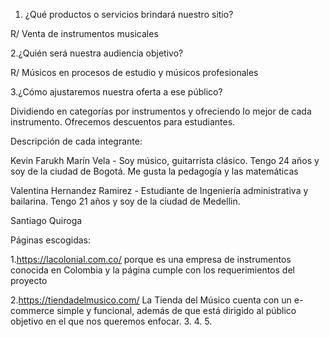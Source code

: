 1. ¿Qué productos o servicios brindará nuestro sitio?

R/ Venta de instrumentos musicales 


2.¿Quién será nuestra audiencia objetivo? 

R/ Músicos en procesos de estudio y músicos profesionales


3.¿Cómo ajustaremos nuestra oferta a ese público?

Dividiendo en categorías por instrumentos y ofreciendo lo mejor de cada instrumento.
Ofrecemos descuentos para estudiantes.

Descripción de cada integrante:

Kevin Farukh Marín Vela - Soy músico, guitarrista clásico. Tengo 24 años y soy de la ciudad de Bogotá. Me gusta la pedagogía y las matemáticas

Valentina Hernandez Ramirez - Estudiante de Ingeniería administrativa y bailarina. Tengo 21 años y soy de la ciudad de Medellin. 

Santiago Quiroga


Páginas escogidas:

1.https://lacolonial.com.co/ porque es una empresa de instrumentos conocida en Colombia y la página cumple con los requerimientos del proyecto

2.https://tiendadelmusico.com/ La Tienda del Músico cuenta con un e-commerce simple y funcional, además de que está dirigido al público objetivo en el que nos queremos enfocar. 
3.
4.
5.
